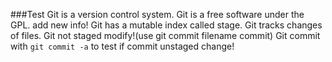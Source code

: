 ###Test 
Git is a version control system.
Git is a free software under the GPL.
add new info!
Git has a mutable index called stage.
Git tracks changes of files.
Git not staged modify!(use git commit filename commit)
Git commit with `git commit -a` to test if commit unstaged change!
